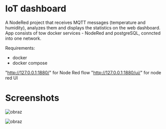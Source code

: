 # IoT dashboard
A NodeRed project that receives MQTT messages (temperature and humidity), analyzes them and displays the statistics on the web dashboard.
App consists of tow docker services - NodeRed and postgreSQL, conncted into one network.

Requirements:
- docker
- docker compose

"http://127.0.0.1:1880/" for Node Red flow 
"http://127.0.0.1:1880/ui/" for node red UI 

# Screenshots
![obraz](https://github.com/ojaskula/iot_dashboard/assets/106124763/54c50dda-1a9a-47e8-859a-c6f7dc2f339a)

![obraz](https://github.com/ojaskula/iot_dashboard/assets/106124763/e9f0271f-5b6e-47b0-8ef6-e295fff0f545)
